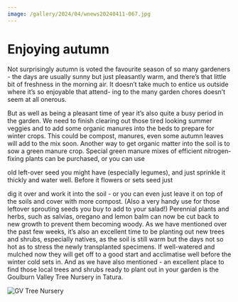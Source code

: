 ```yaml
---
image: /gallery/2024/04/wnews20240411-067.jpg
---
```


# Enjoying autumn

Not surprisingly autumn is voted the favourite season of so many gardeners - the days are usually sunny but just pleasantly
warm, and there’s that little bit of freshness in
the morning air. It doesn’t take much to entice
us outside where it’s so enjoyable that attend-
ing to the many garden chores doesn’t seem at all onerous.

<!--more-->

But as well as being a pleasant time of year
it’s also quite a busy period in the garden. We
need to finish clearing out those tired looking
summer veggies and to add some organic
manures into the beds to prepare for winter
crops. This could be compost, manures, even
some autumn leaves will add to the mix soon.
Another way to get organic matter into the
soil is to sow a green manure crop. Special
green manure mixes of efficient nitrogen-
fixing plants can be purchased, or you can use

old left-over seed you might have (especially
legumes), and just sprinkle it thickly and
water well. Before it flowers or sets seed just

dig it over and work it into the soil - or you
can even just leave it on top of the soils and
cover with more compost. (Also a very handy
use for those leftover sprouting seeds you buy
to add to your salad!)
Perennial plants and herbs, such as
salvias, oregano and lemon balm can now
be cut back to new growth to prevent them
becoming woody.
As we have mentioned over the past
few weeks, it’s also an excellent time to be
planting out new trees and shrubs, especially
natives, as the soil is still warm but the days
not so hot as to stress the newly transplanted
specimens. If well-watered and mulched now
they will get off to a good start and acclimatise
well before the winter cold sets in.
And as we have also mentioned - an
excellent place to find those local trees and
shrubs ready to plant out in your garden is the
Goulburn Valley Tree Nursery in Tatura.

![GV Tree Nursery](https://media.wnews.org.au/gallery/2024/04/wnews20240411-067.jpg)
